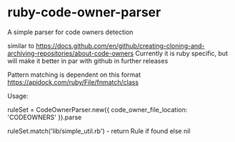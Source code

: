 # ruby-code-owner-parser
A simple parser for code owners detection

similar to https://docs.github.com/en/github/creating-cloning-and-archiving-repositories/about-code-owners
Currently it is ruby specific, but will make it better in par with github in further releases

Pattern matching is dependent on this format https://apidock.com/ruby/File/fnmatch/class

Usage:

ruleSet = CodeOwnerParser.new({ code_owner_file_location: 'CODEOWNERS' }).parse

ruleSet.match('lib/simple_util.rb') -  return Rule if found else nil
